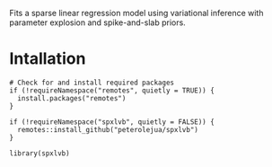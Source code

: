 Fits a sparse linear regression model using variational inference with parameter explosion and spike-and-slab priors.

# Intallation

```{r setup, message=FALSE, warning=FALSE}
# Check for and install required packages
if (!requireNamespace("remotes", quietly = TRUE)) {
  install.packages("remotes")
}

if (!requireNamespace("spxlvb", quietly = FALSE)) {
  remotes::install_github("peterolejua/spxlvb")
}

library(spxlvb)
```
